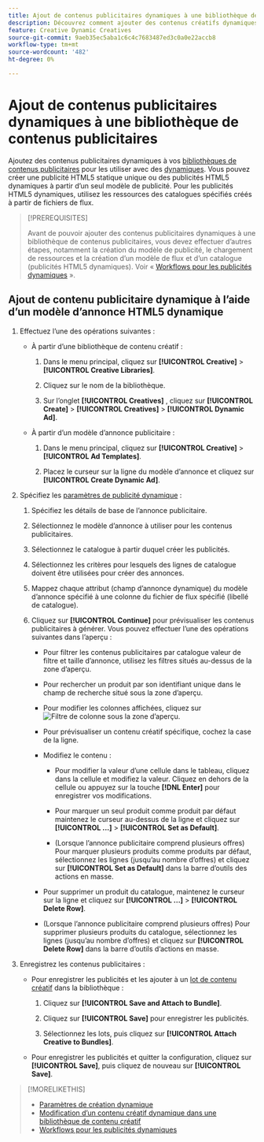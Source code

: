 ```yaml
---
title: Ajout de contenus publicitaires dynamiques à une bibliothèque de contenus publicitaires
description: Découvrez comment ajouter des contenus créatifs dynamiques à une bibliothèque de contenus créatifs.
feature: Creative Dynamic Creatives
source-git-commit: 9aeb35ec5aba1c6c4c7683487ed3c0a0e22accb8
workflow-type: tm+mt
source-wordcount: '482'
ht-degree: 0%

---
```


# Ajout de contenus publicitaires dynamiques à une bibliothèque de contenus publicitaires

Ajoutez des contenus publicitaires dynamiques à vos [bibliothèques de contenus publicitaires](creative-library-manage.md) pour les utiliser avec des [ dynamiques](/help/creative/experiences/experience-about.md). Vous pouvez créer une publicité HTML5 statique unique ou des publicités HTML5 dynamiques à partir d’un seul modèle de publicité. Pour les publicités HTML5 dynamiques, utilisez les ressources des catalogues spécifiés créés à partir de fichiers de flux.

>[!PREREQUISITES]
>
>Avant de pouvoir ajouter des contenus publicitaires dynamiques à une bibliothèque de contenus publicitaires, vous devez effectuer d’autres étapes, notamment la création du modèle de publicité, le chargement de ressources et la création d’un modèle de flux et d’un catalogue (publicités HTML5 dynamiques). Voir « [Workflows pour les publicités dynamiques](/help/creative/introduction/workflow-dynamic-ads.md) ».

<!-- This does't work for me 9/24 -- I still have to select a catalog:

## Add dynamic creatives using a static HTML5 ad template

1. In the main menu, click **[!UICONTROL Creative]** > **[!UICONTROL Creative Libraries]**.

1. Click the library name.

1. On the **[!UICONTROL Creatives]** tab, click **[!UICONTROL Create]** > **[!UICONTROL Creatives]** > **[!UICONTROL Dynamic Ad]**.

1. Specify the [dynamic ad settings](/help/creative/creative-libraries/creative-settings-dynamic.md#dynamic-ad-settings-static-html5):

   1. On the [!UICONTROL Basic Details] tab, specify the ad details and the clickURL.

   1. Click **[!UICONTROL Process]**.

   1. On the [!UICONTROL Attributes Details] tab, specify the dynamic ad attributes.

1. Click **[!UICONTROL Save]**.

-->

## Ajout de contenu publicitaire dynamique à l’aide d’un modèle d’annonce HTML5 dynamique

1. Effectuez l’une des opérations suivantes :

   * À partir d’une bibliothèque de contenu créatif :

      1. Dans le menu principal, cliquez sur **[!UICONTROL Creative]** > **[!UICONTROL Creative Libraries]**.

      1. Cliquez sur le nom de la bibliothèque.

      1. Sur l’onglet **[!UICONTROL Creatives]** , cliquez sur **[!UICONTROL Create]** > **[!UICONTROL Creatives]** > **[!UICONTROL Dynamic Ad]**.

   * À partir d’un modèle d’annonce publicitaire :

      1. Dans le menu principal, cliquez sur **[!UICONTROL Creative]** > **[!UICONTROL Ad Templates]**.

      1. Placez le curseur sur la ligne du modèle d’annonce et cliquez sur **[!UICONTROL Create Dynamic Ad]**.

1. Spécifiez les [paramètres de publicité dynamique](/help/creative/creative-libraries/creative-settings-dynamic.md) :

   1. Spécifiez les détails de base de l’annonce publicitaire.

   1. Sélectionnez le modèle d’annonce à utiliser pour les contenus publicitaires.

   1. Sélectionnez le catalogue à partir duquel créer les publicités.

   1. Sélectionnez les critères pour lesquels des lignes de catalogue doivent être utilisées pour créer des annonces.

   1. Mappez chaque attribut (champ d’annonce dynamique) du modèle d’annonce spécifié à une colonne du fichier de flux spécifié (libellé de catalogue).

   1. Cliquez sur **[!UICONTROL Continue]** pour prévisualiser les contenus publicitaires à générer. Vous pouvez effectuer l’une des opérations suivantes dans l’aperçu :

      * Pour filtrer les contenus publicitaires par catalogue<!-- explain more--> valeur de filtre et taille d’annonce, utilisez les filtres situés au-dessus de la zone d’aperçu.

      * Pour rechercher un produit par son identifiant unique dans le champ de recherche situé sous la zone d’aperçu.

      * Pour modifier les colonnes affichées, cliquez sur ![Filtre de colonne](/help/creative/assets/custom-columns. "Filtre de colonne") sous la zone d’aperçu.

      * Pour prévisualiser un contenu créatif spécifique, cochez la case de la ligne.

      * Modifiez le contenu :

         * Pour modifier la valeur d’une cellule dans le tableau, cliquez dans la cellule et modifiez la valeur. Cliquez en dehors de la cellule ou appuyez sur la touche **[!DNL Enter]** pour enregistrer vos modifications.

         * Pour marquer un seul produit comme produit par défaut<!--Explain what this means. --> maintenez le curseur au-dessus de la ligne et cliquez sur **[!UICONTROL ...]** > **[!UICONTROL Set as Default]**.

         * (Lorsque l’annonce publicitaire comprend plusieurs offres) Pour marquer plusieurs produits comme produits par défaut, sélectionnez les lignes (jusqu’au nombre d’offres) et cliquez sur **[!UICONTROL Set as Default]** dans la barre d’outils des actions en masse.

      * Pour supprimer un produit du catalogue, maintenez le curseur sur la ligne et cliquez sur **[!UICONTROL ...]** > **[!UICONTROL Delete Row]**.

      * (Lorsque l’annonce publicitaire comprend plusieurs offres) Pour supprimer plusieurs produits du catalogue, sélectionnez les lignes (jusqu’au nombre d’offres) et cliquez sur **[!UICONTROL Delete Row]** dans la barre d’outils d’actions en masse.

1. Enregistrez les contenus publicitaires :

   * Pour enregistrer les publicités et les ajouter à un [lot de contenu créatif](/help/creative/creative-libraries/bundle-manage.md) dans la bibliothèque :

      1. Cliquez sur **[!UICONTROL Save and Attach to Bundle]**.

      1. Cliquez sur **[!UICONTROL Save]** pour enregistrer les publicités.

      1. Sélectionnez les lots, puis cliquez sur **[!UICONTROL Attach Creative to Bundles]**.

   * Pour enregistrer les publicités et quitter la configuration, cliquez sur **[!UICONTROL Save]**, puis cliquez de nouveau sur **[!UICONTROL Save]**.

>[!MORELIKETHIS]
>
>* [ Paramètres de création dynamique ](creative-settings-dynamic.md)
>* [Modification d’un contenu créatif dynamique dans une bibliothèque de contenu créatif](creative-edit-dynamic.md)
>* [Workflows pour les publicités dynamiques](/help/creative/introduction/workflow-dynamic-ads.md)
